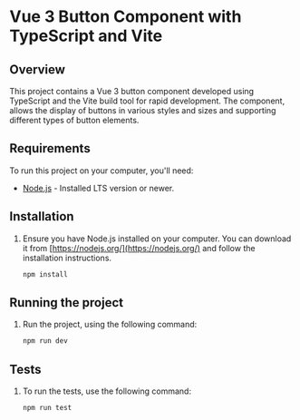 # Vue 3 Button Component with TypeScript and Vite

## Overview

This project contains a Vue 3 button component developed using TypeScript and the Vite build tool for rapid development. The component, allows the display of buttons in various styles and sizes and supporting different types of button elements.

## Requirements

To run this project on your computer, you'll need:

- [Node.js](https://nodejs.org/) - Installed LTS version or newer.

## Installation

1. Ensure you have Node.js installed on your computer. You can download it from [https://nodejs.org/](https://nodejs.org/) and follow the installation instructions.

   ```bash
   npm install

## Running the project

1. Run the project, using the following command:

   ```bash
   npm run dev

## Tests

1. To run the tests, use the following command:

   ```bash
   npm run test
